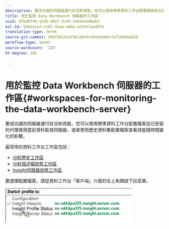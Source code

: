 ```yaml
---
description: 要成功識別伺服器運行狀況和效能，您可以使用標準資料工作台配置檔案從已安裝的代理使用當前資料監視伺服器，或者使用歷史資料集配置檔案查看效能隨時間變化的影響。
title: 用於監控 Data Workbench 伺服器的工作區
uuid: 07bd0749-1d3b-46ef-9c85-5e694a306db1
exl-id: 9deee1a2-e102-4aaa-a68a-a31543aed07e
translation-type: tm+mt
source-git-commit: d9df90242ef96188f4e4b5e6d04cfef196b0a628
workflow-type: tm+mt
source-wordcount: '133'
ht-degree: 10%

---
```


# 用於監控 Data Workbench 伺服器的工作區{#workspaces-for-monitoring-the-data-workbench-server}

要成功識別伺服器運行狀況和效能，您可以使用標準資料工作台配置檔案從已安裝的代理使用當前資料監視伺服器，或者使用歷史資料集配置檔案查看效能隨時間變化的影響。

最常用的資料工作台工作區包括：

* [分析歷史工作區](../../../home/monitoring-installation/monitoring-profiles/monitoring-historical-using.md#concept-4a4661f3728540e699b92dac80c44015)
* [分析描述檔狀態工作區](../../../home/monitoring-installation/monitoring-profiles/monitoring-profile-using.md#concept-b4f472ece1094abc9192d89fdce5e104)
* [Insight伺服器狀態工作區](../../../home/monitoring-installation/monitoring-profiles/monitoring-server-using.md#concept-b4f472ece1094abc9192d89fdce5e104)

要選擇配置檔案，請從資料工作台「客戶端」介面的左上角開啟下拉菜單。

![](assets/profile_switch.png)
